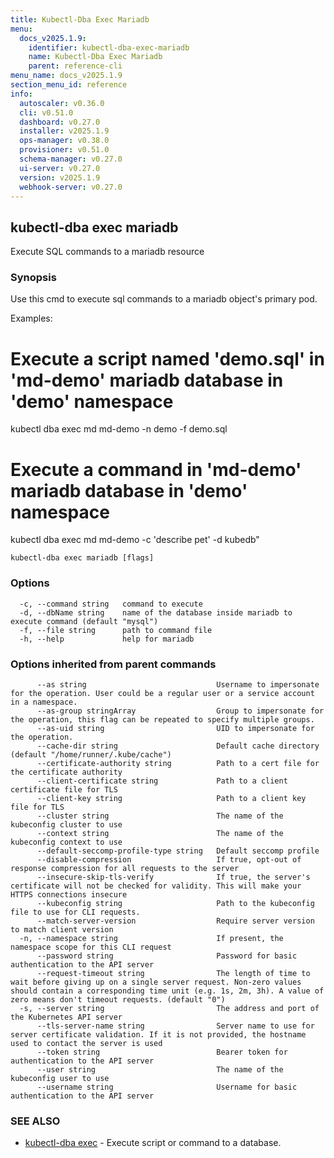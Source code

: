 ```yaml
---
title: Kubectl-Dba Exec Mariadb
menu:
  docs_v2025.1.9:
    identifier: kubectl-dba-exec-mariadb
    name: Kubectl-Dba Exec Mariadb
    parent: reference-cli
menu_name: docs_v2025.1.9
section_menu_id: reference
info:
  autoscaler: v0.36.0
  cli: v0.51.0
  dashboard: v0.27.0
  installer: v2025.1.9
  ops-manager: v0.38.0
  provisioner: v0.51.0
  schema-manager: v0.27.0
  ui-server: v0.27.0
  version: v2025.1.9
  webhook-server: v0.27.0
---
```


## kubectl-dba exec mariadb

Execute SQL commands to a mariadb resource

### Synopsis

Use this cmd to execute sql commands to a mariadb object's primary pod.

Examples:
  # Execute a script named 'demo.sql' in 'md-demo' mariadb database in 'demo' namespace
  kubectl dba exec md md-demo -n demo -f demo.sql

  # Execute a command in 'md-demo' mariadb database in 'demo' namespace
  kubectl dba exec md md-demo -c 'describe pet' -d kubedb"
				

```
kubectl-dba exec mariadb [flags]
```

### Options

```
  -c, --command string   command to execute
  -d, --dbName string    name of the database inside mariadb to execute command (default "mysql")
  -f, --file string      path to command file
  -h, --help             help for mariadb
```

### Options inherited from parent commands

```
      --as string                             Username to impersonate for the operation. User could be a regular user or a service account in a namespace.
      --as-group stringArray                  Group to impersonate for the operation, this flag can be repeated to specify multiple groups.
      --as-uid string                         UID to impersonate for the operation.
      --cache-dir string                      Default cache directory (default "/home/runner/.kube/cache")
      --certificate-authority string          Path to a cert file for the certificate authority
      --client-certificate string             Path to a client certificate file for TLS
      --client-key string                     Path to a client key file for TLS
      --cluster string                        The name of the kubeconfig cluster to use
      --context string                        The name of the kubeconfig context to use
      --default-seccomp-profile-type string   Default seccomp profile
      --disable-compression                   If true, opt-out of response compression for all requests to the server
      --insecure-skip-tls-verify              If true, the server's certificate will not be checked for validity. This will make your HTTPS connections insecure
      --kubeconfig string                     Path to the kubeconfig file to use for CLI requests.
      --match-server-version                  Require server version to match client version
  -n, --namespace string                      If present, the namespace scope for this CLI request
      --password string                       Password for basic authentication to the API server
      --request-timeout string                The length of time to wait before giving up on a single server request. Non-zero values should contain a corresponding time unit (e.g. 1s, 2m, 3h). A value of zero means don't timeout requests. (default "0")
  -s, --server string                         The address and port of the Kubernetes API server
      --tls-server-name string                Server name to use for server certificate validation. If it is not provided, the hostname used to contact the server is used
      --token string                          Bearer token for authentication to the API server
      --user string                           The name of the kubeconfig user to use
      --username string                       Username for basic authentication to the API server
```

### SEE ALSO

* [kubectl-dba exec](/docs/v2025.1.9/reference/cli/kubectl-dba_exec)	 - Execute script or command to a database.

